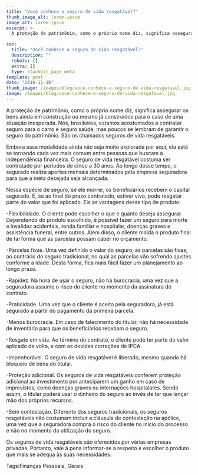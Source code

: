 ```yaml
---
title: "Você conhece o seguro de vida resgatável?"
thumb_image_alt: lorem-ipsum
image_alt: lorem-ipsum
excerpt: >-
  A proteção de patrimônio, como o próprio nome diz, significa assegurar os bens ainda em construção ou mesmo já construídos para o caso de uma situação inesperada. Nós, brasileiros, estamos acostumados a contratar seguro para o carro e seguro saúde, mas poucos se lembram de garantir o seguro do patrimônio. São os chamados seguros de vida resgatáveis.

seo:
  title: "Você conhece o seguro de vida resgatável?"
  description: ""
  robots: []
  extra: []
  type: stackbit_page_meta
template: post
date: "2016-11-16"
thumb_image: /images/blog/voce-conhece-o-seguro-de-vida-resgatavel.jpg
image: /images/blog/voce-conhece-o-seguro-de-vida-resgatavel.jpg
---
```


A proteção de patrimônio, como o próprio nome diz, significa assegurar os bens ainda em construção ou mesmo já construídos para o caso de uma situação inesperada. Nós, brasileiros, estamos acostumados a contratar seguro para o carro e seguro saúde, mas poucos se lembram de garantir o seguro do patrimônio. São os chamados seguros de vida resgatáveis.

Embora essa modalidade ainda não seja muito explorada por aqui, ela está se tornando cada vez mais comum entre pessoas que buscam a independência financeira. O seguro de vida resgatável costuma ser contratado por períodos de cinco a 30 anos. Ao longo desse tempo, o segurado realiza aportes mensais determinados pela empresa seguradora para que a meta desejada seja alcançada.

Nessa espécie de seguro, se ele morrer, os beneficiários recebem o capital segurado. E, se ao final do prazo contratado, estiver vivo, pode resgatar parte do valor que foi aplicado. Eis as vantagens desse tipo de produto:

-Flexibilidade. O cliente pode escolher o que e quanto deseja assegurar. Dependendo do produto escolhido, é possível fazer um seguro para morte e invalidez acidentais, renda familiar e hospitalar, doenças graves e assistência funeral, entre outros. Além disso, o cliente molda o produto final de tal forma que as parcelas possam caber no orçamento.

-Parcelas fixas. Uma vez definido o valor do seguro, as parcelas são fixas; ao contrário do seguro tradicional, no qual as parcelas vão sofrendo ajustes conforme a idade. Desta forma, fica mais fácil fazer um planejamento ao longo prazo.

-Rapidez. Na hora de usar o seguro, não há burocracia, uma vez que a seguradora assume o risco do cliente no momento da assinatura do contrato.

-Praticidade. Uma vez que o cliente é aceito pela seguradora, já está segurado a partir do pagamento da primeira parcela.

-Menos burocracia. Em caso de falecimento do titular, não há necessidade de inventário para que os beneficiários recebam o seguro.

-Resgate em vida. Ao término do contrato, o cliente pode ter parte do valor aplicado de volta, e com as devidas correções de IPCA.

-Impenhorável. O seguro de vida resgatável é liberado, mesmo quando há bloqueio de bens do titular.

-Proteção adicional. Os seguros de vida resgatáveis conferem proteção adicional ao investimento por anteciparem um ganho em caso de imprevistos, como doenças graves ou internações hospitalares. Sendo assim, o titular poderá usar o dinheiro do seguro ao invés de ter que lançar mão dos próprios recursos.

-Sem contestação. Diferente dos seguros tradicionais, os seguros resgatáveis não costumam incluir a cláusula de contestação na apólice, uma vez que a seguradora compra o risco do cliente no início do processo e não no momento da utilização do seguro.

Os seguros de vida resgatáveis são oferecidos por várias empresas privadas. Portanto, vale à pena informar-se a respeito e escolher o produto que mais se adequa às suas necessidades.

Tags:Finanças Pessoais, Gerais
